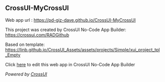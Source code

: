 ## CrossUI-MyCrossUI
Web app url : https://pd-giz-dave.github.io/CrossUI-MyCrossUI

This project was created by CrossUI No-Code App Builder: https://crossui.com/RADGithub

Based on template: https://linb.github.io/CrossUI_Assets/assets/projects/Simple/xui_project_tpl_Empty

Click [here](https://crossui.com/RADGithub/#!from=github&owner=pd-giz-dave&repo=CrossUI-MyCrossUI) to edit this web app in CrossUI No-Code App Builder

<i>Powered by [CrossUI](https://crossui.com)</i>
